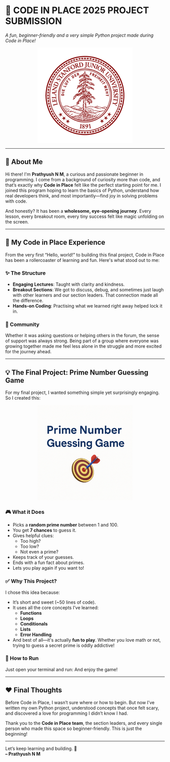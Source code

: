 # 🎯 CODE IN PLACE 2025 PROJECT SUBMISSION
*A fun, beginner-friendly and a very simple Python project made during Code in Place!*

<div align="center">
  <img src="./images/stanford.png" alt="Stanford Logo" width="300"/>
</div>

---

## 👋 About Me

Hi there! I'm **Prathyush N M**, a curious and passionate beginner in programming. I come from a background of curiosity more than code, and that’s exactly why **Code in Place** felt like the perfect starting point for me. I joined this program hoping to learn the basics of Python, understand how real developers think, and most importantly—find joy in solving problems with code.

And honestly? It has been a **wholesome, eye-opening journey**. Every lesson, every breakout room, every tiny success felt like magic unfolding on the screen.

---

## 🧠 My Code in Place Experience

From the very first “Hello, world!” to building this final project, Code in Place has been a rollercoaster of learning and fun. Here's what stood out to me:

### ✨ The Structure
- **Engaging Lectures**: Taught with clarity and kindness.
- **Breakout Sections**: We got to discuss, debug, and sometimes just laugh with other learners and our section leaders. That connection made all the difference.
- **Hands-on Coding**: Practising what we learned right away helped lock it in.

### 💬 Community
Whether it was asking questions or helping others in the forum, the sense of support was always strong. Being part of a group where everyone was growing together made me feel less alone in the struggle and more excited for the journey ahead.

---

## 💡 The Final Project: Prime Number Guessing Game

For my final project, I wanted something simple yet surprisingly engaging. So I created this:

<div align="center">
  <img src="./images/prime_thumb.png" alt="Thumbnail of Game" width="300"/>
</div>


### 🎮 What it Does
- Picks a **random prime number** between 1 and 100.
- You get **7 chances** to guess it.
- Gives helpful clues:
  - Too high?
  - Too low?
  - Not even a prime?
- Keeps track of your guesses.
- Ends with a fun fact about primes.
- Lets you play again if you want to!

### ✅ Why This Project?
I chose this idea because:
- It’s short and sweet (~50 lines of code).
- It uses all the core concepts I’ve learned:
  - **Functions**
  - **Loops**
  - **Conditionals**
  - **Lists**
  - **Error Handling**
- And best of all—it's actually **fun to play**. Whether you love math or not, trying to guess a secret prime is oddly addictive!

### 📁 How to Run
Just open your terminal and run:
And enjoy the game!

---

## ❤️ Final Thoughts

Before Code in Place, I wasn’t sure where or how to begin. But now I’ve written my own Python project, understood concepts that once felt scary, and discovered a love for programming I didn’t know I had.

Thank you to the **Code in Place team**, the section leaders, and every single person who made this space so beginner-friendly. This is just the beginning!

---

Let’s keep learning and building. 🚀  
**– Prathyush N M**
